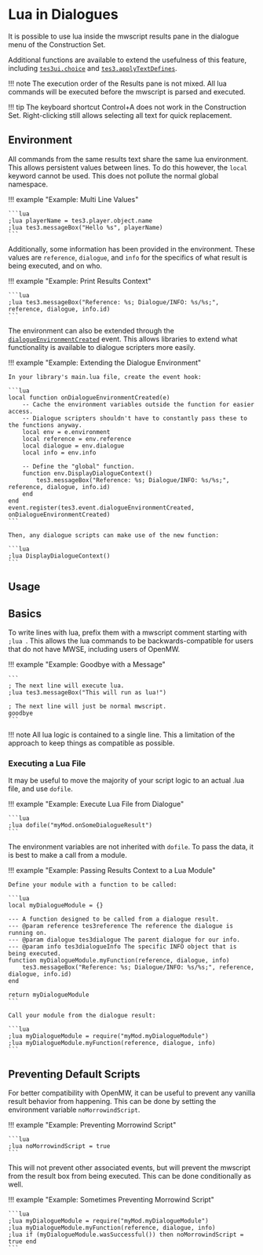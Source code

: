 # Lua in Dialogues

It is possible to use lua inside the mwscript results pane in the dialogue menu of the Construction Set.

Additional functions are available to extend the usefulness of this feature, including [`tes3ui.choice`](https://mwse.github.io/MWSE/apis/tes3ui/#tes3uichoice) and [`tes3.applyTextDefines`](https://mwse.github.io/MWSE/apis/tes3/#tes3applyTextDefines).

!!! note
	The execution order of the Results pane is not mixed. All lua commands will be executed before the mwscript is parsed and executed.

!!! tip
	The keyboard shortcut Control+A does not work in the Construction Set. Right-clicking still allows selecting all text for quick replacement.


## Environment

All commands from the same results text share the same lua environment. This allows persistent values between lines. To do this however, the `local` keyword cannot be used. This does not pollute the normal global namespace.

!!! example "Example: Multi Line Values"

	```lua
	;lua playerName = tes3.player.object.name
	;lua tes3.messageBox("Hello %s", playerName)
	```

Additionally, some information has been provided in the environment. These values are `reference`, `dialogue`, and `info` for the specifics of what result is being executed, and on who.

!!! example "Example: Print Results Context"

	```lua
	;lua tes3.messageBox("Reference: %s; Dialogue/INFO: %s/%s;", reference, dialogue, info.id)
	```

The environment can also be extended through the [`dialogueEnvironmentCreated`](https://mwse.github.io/MWSE/events/dialogueEnvironmentCreated/) event. This allows libraries to extend what functionality is available to dialogue scripters more easily.

!!! example "Example: Extending the Dialogue Environment"

	In your library's main.lua file, create the event hook:

	```lua
	local function onDialogueEnvironmentCreated(e)
		-- Cache the environment variables outside the function for easier access.
		-- Dialogue scripters shouldn't have to constantly pass these to the functions anyway.
		local env = e.environment
		local reference = env.reference
		local dialogue = env.dialogue
		local info = env.info

		-- Define the "global" function.
		function env.DisplayDialogueContext()
			tes3.messageBox("Reference: %s; Dialogue/INFO: %s/%s;", reference, dialogue, info.id)
		end
	end
	event.register(tes3.event.dialogueEnvironmentCreated, onDialogueEnvironmentCreated)
	```

	Then, any dialogue scripts can make use of the new function:

	```lua
	;lua DisplayDialogueContext()
	```


## Usage

## Basics

To write lines with lua, prefix them with a mwscript comment starting with `;lua `. This allows the lua commands to be backwards-compatible for users that do not have MWSE, including users of OpenMW.

!!! example "Example: Goodbye with a Message"

	```
	; The next line will execute lua.
	;lua tes3.messageBox("This will run as lua!")

	; The next line will just be normal mwscript.
	goodbye
	```

!!! note
	All lua logic is contained to a single line. This a limitation of the approach to keep things as compatible as possible.


### Executing a Lua File

It may be useful to move the majority of your script logic to an actual .lua file, and use `dofile`.

!!! example "Example: Execute Lua File from Dialogue"

	```lua
	;lua dofile("myMod.onSomeDialogueResult")
	```

The environment variables are not inherited with `dofile`. To pass the data, it is best to make a call from a module.

!!! example "Example: Passing Results Context to a Lua Module"

	Define your module with a function to be called:

	```lua
	local myDialogueModule = {}

	--- A function designed to be called from a dialogue result.
	--- @param reference tes3reference The reference the dialogue is running on.
	--- @param dialogue tes3dialogue The parent dialogue for our info.
	--- @param info tes3dialogueInfo The specific INFO object that is being executed.
	function myDialogueModule.myFunction(reference, dialogue, info)
		tes3.messageBox("Reference: %s; Dialogue/INFO: %s/%s;", reference, dialogue, info.id)
	end

	return myDialogueModule
	```

	Call your module from the dialogue result:

	```lua
	;lua myDialogueModule = require("myMod.myDialogueModule")
	;lua myDialogueModule.myFunction(reference, dialogue, info)
	```


## Preventing Default Scripts

For better compatibility with OpenMW, it can be useful to prevent any vanilla result behavior from happening. This can be done by setting the environment variable `noMorrowindScript`.


!!! example "Example: Preventing Morrowind Script"

	```lua
	;lua noMorrowindScript = true
	```

This will not prevent other associated events, but will prevent the mwscript from the result box from being executed. This can be done conditionally as well.

!!! example "Example: Sometimes Preventing Morrowind Script"

	```lua
	;lua myDialogueModule = require("myMod.myDialogueModule")
	;lua myDialogueModule.myFunction(reference, dialogue, info)
	;lua if (myDialogueModule.wasSuccessful()) then noMorrowindScript = true end
	```
